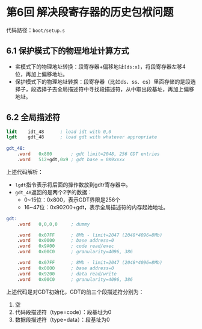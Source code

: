 # 第6回 解决段寄存器的历史包袱问题

代码路径：`boot/setup.s`

## 6.1 保护模式下的物理地址计算方式

- 实模式下的物理地址转换：段寄存器+偏移地址`[ds:x]`，将段寄存器左移4位，再加上偏移地址。
- 保护模式下的物理地址转换：段寄存器（比如ds、ss、cs）里面存储的是段选择子，段选择子去全局描述符中寻找段描述符，从中取出段基址，再加上偏移地址。

## 6.2 全局描述符

```nasm
lidt	idt_48		; load idt with 0,0
lgdt	gdt_48		; load gdt with whatever appropriate
	
gdt_48:
	.word	0x800		; gdt limit=2048, 256 GDT entries
	.word	512+gdt,0x9	; gdt base = 0X9xxxx
``` 

上述代码解析：
- `lgdt`指令表示将后面的操作数放到gdtr寄存器中。
- `gdt_48`返回的是两个2字的数据：
  - 0\~15位：0x800，表示GDT界限是256个
  - 16\~47位：0x90200+gdt，表示全局描述符的内存起始地址。

```nasm
gdt:
	.word	0,0,0,0		; dummy

	.word	0x07FF		; 8Mb - limit=2047 (2048*4096=8Mb)
	.word	0x0000		; base address=0
	.word	0x9A00		; code read/exec
	.word	0x00C0		; granularity=4096, 386

	.word	0x07FF		; 8Mb - limit=2047 (2048*4096=8Mb)
	.word	0x0000		; base address=0
	.word	0x9200		; data read/write
	.word	0x00C0		; granularity=4096, 386
```

上述代码是对GDT初始化，GDT的前三个段描述符分别为：
1. 空
2. 代码段描述符（type=code）：段基址为0
3. 数据段描述符（type=data）：段基址为0